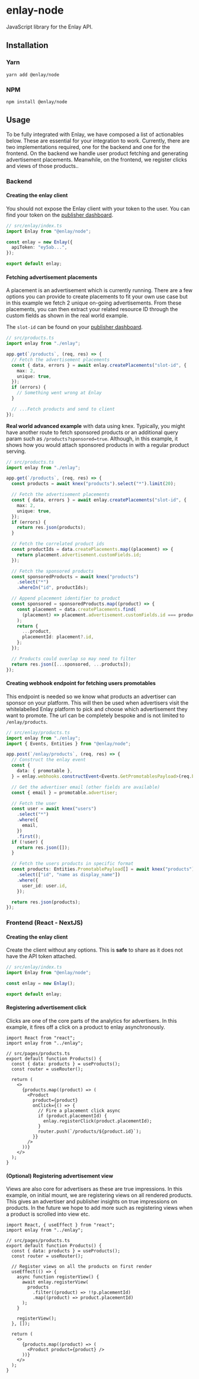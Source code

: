# enlay-node

JavaScript library for the Enlay API.

## Installation

### Yarn

```sh-session
yarn add @enlay/node
```

### NPM

```sh-session
npm install @enlay/node
```

## Usage

To be fully integrated with Enlay, we have composed a list of actionables below. These are essential for your integration to work. Currently, there are two implementations required, one for the backend and one for the frontend. On the backend we handle user product fetching and generating advertisement placements. Meanwhile, on the frontend, we register clicks and views of those products..

### Backend

#### Creating the enlay client

You should not expose the Enlay client with your token to the user. You can find your token on the [publisher dashboard](https://publisher.enlay.io/publisher).

```ts
// src/enlay/index.ts
import Enlay from "@enlay/node";

const enlay = new Enlay({
  apiToken: "ey5ab...",
});

export default enlay;
```

#### Fetching advertisement placements

A placement is an advertisement which is currently running. There are a few options you can provide to create placements to fit your own use case but in this example we fetch 2 unique on-going advertisements. From these placements, you can then extract your related resource ID through the custom fields as shown in the real world example.

The `slot-id` can be found on your [publisher dashboard](https://publisher.enlay.io/publisher).

```ts
// src/products.ts
import enlay from "./enlay";

app.get(`/products`, (req, res) => {
  // Fetch the advertisement placements
  const { data, errors } = await enlay.createPlacements("slot-id", {
    max: 2,
    unique: true,
  });
  if (errors) {
    // Something went wrong at Enlay
  }

  // ...Fetch products and send to client
});
```

**Real world advanced example** with data using knex.
Typically, you might have another route to fetch sponsored products or an additional query param such as `/products?sponsored=true`. Although, in this example, it shows how you would attach sponsored products in with a regular product serving.

```ts
// src/products.ts
import enlay from "./enlay";

app.get(`/products`, (req, res) => {
  const products = await knex("products").select("*").limit(20);

  // Fetch the advertisement placements
  const { data, errors } = await enlay.createPlacements("slot-id", {
    max: 2,
    unique: true,
  });
  if (errors) {
    return res.json(products);
  }

  // Fetch the correlated product ids
  const productIds = data.createPlacements.map((placement) => {
    return placement.advertisement.customFields.id;
  });

  // Fetch the sponsored products
  const sponsoredProducts = await knex("products")
    .select("*")
    .whereIn("id", productIds);

  // Append placement identifier to product
  const sponsored = sponsoredProducts.map((product) => {
    const placement = data.createPlacements.find(
      (placement) => placement.advertisement.customFields.id === product.id
    );
    return {
      ...product,
      placementId: placement?.id,
    };
  });

  // Products could overlap so may need to filter
  return res.json([...sponsored, ...products]);
});
```

#### Creating webhook endpoint for fetching users promotables

This endpoint is needed so we know what products an advertiser can sponsor on your platform. This will then be used when advertisers visit the whitelabelled Enlay platform to pick and choose which advertisement they want to promote. The url can be completely bespoke and is not limited to `/enlay/products`.

```ts
// src/enlay/products.ts
import enlay from "./enlay";
import { Events, Entities } from "@enlay/node";

app.post(`/enlay/products`, (req, res) => {
  // Construct the enlay event
  const {
    data: { promotable },
  } = enlay.webhooks.constructEvent<Events.GetPromotablesPayload>(req.body);

  // Get the advertiser email (other fields are available)
  const { email } = promotable.advertiser;

  // Fetch the user
  const user = await knex("users")
    .select("*")
    .where({
      email,
    })
    .first();
  if (!user) {
    return res.json([]);
  }

  // Fetch the users products in specific format
  const products: Entities.PromotablePayload[] = await knex("products")
    .select(["id", "name as display_name"])
    .where({
      user_id: user.id,
    });

  return res.json(products);
});
```

### Frontend (React - NextJS)

#### Creating the enlay client

Create the client without any options. This is **safe** to share as it does not have the API token attached.

```typescript
// src/enlay/index.ts
import Enlay from "@enlay/node";

const enlay = new Enlay();

export default enlay;
```

#### Registering advertisement click

Clicks are one of the core parts of the analytics for advertisers. In this example, it fires off a click on a product to enlay asynchronously.

```tsx
import React from "react";
import enlay from "../enlay";

// src/pages/products.ts
export default function Products() {
  const { data: products } = useProducts();
  const router = useRouter();

  return (
    <>
      {products.map((product) => (
        <Product
          product={product}
          onClick={() => {
            // Fire a placement click async
            if (product.placementId) {
              enlay.registerClick(product.placementId);
            }
            router.push(`/products/${product.id}`);
          }}
        />
      ))}
    </>
  );
}
```

#### (Optional) Registering advertisement view

Views are also core for advertisers as these are true impressions. In this example, on initial mount, we are registering views on all rendered products. This gives an advertiser and publisher insights on true impressions on products. In the future we hope to add more such as registering views when a product is scrolled into view etc.

```tsx
import React, { useEffect } from "react";
import enlay from "../enlay";

// src/pages/products.ts
export default function Products() {
  const { data: products } = useProducts();
  const router = useRouter();

  // Register views on all the products on first render
  useEffect(() => {
    async function registerView() {
      await enlay.registerView(
        products
          .filter((product) => !!p.placementId)
          .map((product) => product.placementId)
      );
    }

    registerView();
  }, []);

  return (
    <>
      {products.map((product) => (
        <Product product={product} />
      ))}
    </>
  );
}
```
